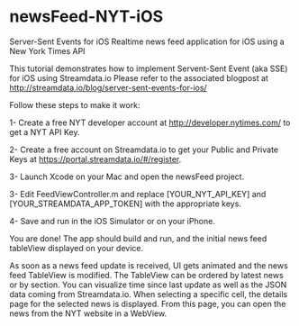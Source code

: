# newsFeed-NYT-iOS
Server-Sent Events for iOS
Realtime news feed application for iOS using a New York Times API

This tutorial demonstrates how to implement Servent-Sent Event (aka SSE) for iOS using Streamdata.io
Please refer to the associated blogpost at http://streamdata.io/blog/server-sent-events-for-ios/

Follow these steps to make it work:

1- Create a free NYT developer account at http://developer.nytimes.com/ to get a NYT API Key.

2- Create a free account on Streamdata.io to get your Public and Private Keys at https://portal.streamdata.io/#/register.

3- Launch Xcode on your Mac and open the newsFeed project.

3- Edit FeedViewController.m and replace [YOUR_NYT_API_KEY] and [YOUR_STREAMDATA_APP_TOKEN] with the appropriate keys.

4- Save and run in the iOS Simulator or on your iPhone.

You are done! The app should build and run, and the initial news feed tableView displayed on your device. 

As soon as a news feed update is received, UI gets animated and the news feed TableView is modified.
The TableView can be ordered by latest news or by section.
You can visualize time since last update as well as the JSON data coming from Streamdata.io.
When selecting a specific cell, the details page for the selected news is displayed. From this page, you can open the news from the NYT website in a WebView.
